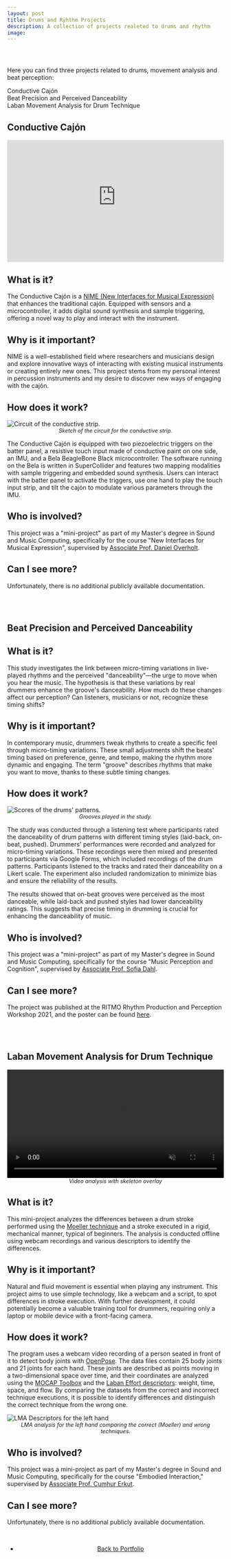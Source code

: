 ```yaml
---
layout: post
title: Drums and Ryhthm Projects
description: A collection of projects realeted to drums and rhythm
image:
---
```


<!-- Main -->
<div id="main" class="alt">

<!-- One -->
<section id="one">
<div class="inner">
<header class="major">
</header>
<!-- 

<!-- Content -->

<p>Here you can find three projects related to drums, movement analysis and beat perception:</p>

<nav id="toc">
<ul>
    <li><a href="#conductive-cajon">Conductive Cajón</a></li>
    <li><a href="#perceived-danceability">Beat Precision and Perceived Danceability</a></li>
    <li><a href="#laban-movement-analysis">Laban Movement Analysis for Drum Technique</a></li>
</ul>
</nav>

<h1 id="conductive-cajon">Conductive Cajón</h1>

<div style="text-align: center;">
    <span class="image main">
        <iframe src="https://www.youtube-nocookie.com/embed/7WtAIyE0Rm8?si=9bHUYgo2i1Orogqr" title="YouTube video player" frameborder="0" allow="accelerometer; autoplay; clipboard-write; encrypted-media; gyroscope; picture-in-picture; web-share" referrerpolicy="strict-origin-when-cross-origin" allowfullscreen style="min-height: 200px; width: 100%; aspect-ratio: 16/9;"></iframe>
    </span>
</div>

<h2>What is it?</h2>
<p>The Conductive Cajón is a <a href="https://nime.org">NIME (New Interfaces for Musical Expression)</a> that enhances the traditional cajón. Equipped with sensors and a microcontroller, it adds digital sound synthesis and sample triggering, offering a novel way to play and interact with the instrument.</p>

<h2>Why is it important?</h2>
<p>NIME is a well-established field where researchers and musicians design and explore innovative ways of interacting with existing musical instruments or creating entirely new ones. This project stems from my personal interest in percussion instruments and my desire to discover new ways of engaging with the cajón.</p>

<h2>How does it work?</h2>
<p>
<span class="image right"><img src="{% link assets/images/Cajon_Strip_Circuit.png %}" alt="Circuit of the conductive strip."/><br><em style="display: block; text-align: center; font-size: 0.9em;">Sketch of the circuit for the conductive strip.</em></span></p>
<p>The Conductive Cajón is equipped with two piezoelectric triggers on the batter panel, a resistive touch input made of conductive paint on one side, an IMU, and a Bela BeagleBone Black microcontroller. The software running on the Bela is written in SuperCollider and features two mapping modalities with sample triggering and embedded sound synthesis. Users can interact with the batter panel to activate the triggers, use one hand to play the touch input strip, and tilt the cajón to modulate various parameters through the IMU.</p>


<h2>Who is involved?</h2>
<p>This project was a "mini-project" as part of my Master's degree in Sound and Music Computing, specifically for the course "New Interfaces for Musical Expression", supervised by <a href="https://vbn.aau.dk/en/persons/dano">Associate Prof. Daniel Overholt</a>.</p>

<h2>Can I see more?</h2>
<p>Unfortunately, there is no additional publicly available documentation.</p>

<br>
<br>

<h1 id="perceived-danceability">Beat Precision and Perceived Danceability</h1>

<h2>What is it?</h2>
<p>This study investigates the link between micro-timing variations in live-played rhythms and the perceived "danceability"—the urge to move when you hear the music. The hypothesis is that these variations by real drummers enhance the groove's danceability. How much do these changes affect our perception? Can listeners, musicians or not, recognize these timing shifts?</p>


<h2>Why is it important?</h2>
<p><p>In contemporary music, drummers tweak rhythms to create a specific feel through micro-timing variations. These small adjustments shift the beats' timing based on preference, genre, and tempo, making the rhythm more dynamic and engaging. The term "groove" describes rhythms that make you want to move, thanks to these subtle timing changes.</p></p>

<h2>How does it work?</h2>
<span class="image right"><img src="{% link assets/images/Drums_Patterns.jpg %}" alt="Scores of the drums' patterns."/><br><em style="display: block; text-align: center; font-size: 0.9em;">Grooves played in the study.</em></span>

<p>The study was conducted through a listening test where participants rated the danceability of drum patterns with different timing styles (laid-back, on-beat, pushed). Drummers' performances were recorded and analyzed for micro-timing variations. These recordings were then mixed and presented to participants via Google Forms, which included recordings of the drum patterns. Participants listened to the tracks and rated their danceability on a Likert scale. The experiment also included randomization to minimize bias and ensure the reliability of the results.</p>

<p>The results showed that on-beat grooves were perceived as the most danceable, while laid-back and pushed styles had lower danceability ratings. This suggests that precise timing in drumming is crucial for enhancing the danceability of music.</p>


<h2>Who is involved?</h2>
<p>This project was a "mini-project" as part of my Master's degree in Sound and Music Computing, specifically for the course "Music Perception and Cognition", supervised by <a href="https://vbn.aau.dk/en/persons/sof">Associate Prof. Sofia Dahl</a>.</p>

<h2>Can I see more?</h2>
<p>The project was published at the RITMO Rhythm Production and Perception Workshop 2021, and the poster can be found <a href="https://vbn.aau.dk/ws/portalfiles/portal/468862621/Ganis_Beat_Precision_Danceability_RPPW21.pdf">here</a>.</p>


<br>
<br>

<h1 id="laban-movement-analysis">Laban Movement Analysis for Drum Technique</h1>
<p><span class="image main"><video width="100%" autoplay loop muted>
    <source src="{% link assets/images/Comparison_Techniques.webm %}" type="video/mp4">
    Your browser does not support the video tag.
</video><br><em style="display: block; text-align: center; font-size: 0.9em;">Video analysis with skeleton overlay</em></span></p>

<h2>What is it?</h2>
<p>This mini-project analyzes the differences between a drum stroke performed using the <a href="https://en.wikipedia.org/wiki/Moeller_method">Moeller technique</a> and a stroke executed in a rigid, mechanical manner, typical of beginners. The analysis is conducted offline using webcam recordings and various descriptors to identify the differences.</p>

<h2>Why is it important?</h2>
<p>Natural and fluid movement is essential when playing any instrument. This project aims to use simple technology, like a webcam and a script, to spot differences in stroke execution. With further development, it could potentially become a valuable training tool for drummers, requiring only a laptop or mobile device with a front-facing camera.</p>

<h2>How does it work?</h2>
<p>The program uses a webcam video recording of a person seated in front of it to detect body joints with <a href="https://github.com/CMU-Perceptual-Computing-Lab/openpose">OpenPose</a>. The data files contain 25 body joints and 21 joints for each hand. These joints are described as points moving in a two-dimensional space over time, and their coordinates are analyzed using the <a href="https://github.com/mocaptoolbox">MOCAP Toolbox</a> and the <a href="https://dl.acm.org/doi/10.1145/2790994.2790998">Laban Effort descriptors</a>: weight, time, space, and flow. By comparing the datasets from the correct and incorrect technique executions, it is possible to identify differences and distinguish the correct technique from the wrong one.</p>

<span class="image main"><img src="{% link assets/images/LMA_LeftHand.png %}" alt="LMA Descriptors for the left hand" /><br><em style="display: block; text-align: center; font-size: 0.9em;">LMA analysis for the left hand comparing the correct (Moeller) and wrong techniques.</em></span>

<h2>Who is involved?</h2>
<p>This project was a mini-project as part of my Master's degree in Sound and Music Computing, specifically for the course "Embodied Interaction," supervised by <a href="https://vbn.aau.dk/en/persons/cer">Associate Prof. Cumhur Erkut</a>.</p>

<h2>Can I see more?</h2>
<p>Unfortunately, there is no additional publicly available documentation.</p>


<br>
<div style="text-align: center;">
<ul class="actions">
<li><a href="Portfolio.html" class="button">Back to Portfolio</a></li>
</ul>
</div>


